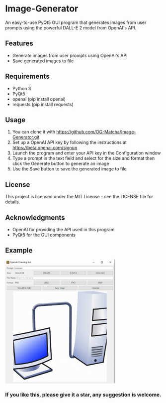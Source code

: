 # Image-Generator
An easy-to-use PyQt5 GUI program that generates images from user prompts using the powerful DALL-E 2 model from OpenAI's API.

## Features
* Generate images from user prompts using OpenAI's API
* Save generated images to file

## Requirements
* Python 3
* PyQt5
* openai (pip install openai)
* requests (pip install requests)

## Usage
1. You can clone it with https://github.com/OG-Matcha/Image-Generator.git
2. Set up a OpenAI API key by following the instructions at https://beta.openai.com/signup
3. Launch the program and enter your API key in the Configuration window
4. Type a prompt in the text field and select for the size and format then click the Generate button to generate an image
5. Use the Save button to save the generated image to file
 
## License
This project is licensed under the MIT License - see the LICENSE file for details.

## Acknowledgments
* OpenAI for providing the API used in this program
* PyQt5 for the GUI components

## Example
<img alt="Example" src="https://github.com/OG-Matcha/Image-Generator/blob/3090735cf0ab252fa38c993239979702e7d750c0/Example.png" style = "width: 70%">

### If you like this, please give it a star, any suggestion is welcome.
